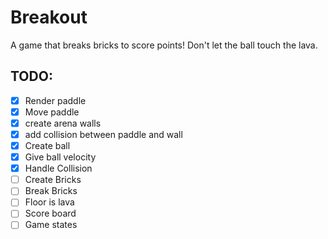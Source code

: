 # Breakout

A game that breaks bricks to score points! Don't let the ball touch the lava.

## TODO:
- [X] Render paddle
- [X] Move paddle
- [X] create arena walls
- [X] add collision between paddle and wall
- [X] Create ball
- [X] Give ball velocity
- [X] Handle Collision
- [ ] Create Bricks
- [ ] Break Bricks
- [ ] Floor is lava
- [ ] Score board
- [ ] Game states
